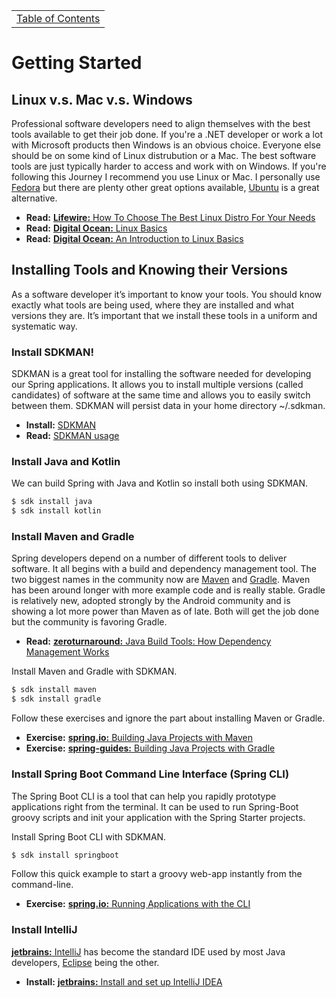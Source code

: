 <table><tr><td><a href="https://github.com/JahnelGroup/journey-through-spring">Table of Contents</a></td></tr></table>

Getting Started
======

## Linux v.s. Mac v.s. Windows
Professional software developers need to align themselves with the best tools available to get their job done. If you're a .NET developer or work a lot with Microsoft products then Windows is an obvious choice. Everyone else should be on some kind of Linux distrubution or a Mac. The best software tools are just typically harder to access and work with on Windows. If you're following this Journey I recommend you use Linux or Mac. I personally use [Fedora](https://getfedora.org/) but there are plenty other great options available, [Ubuntu](https://www.ubuntu.com/) is a great alternative.

* **Read:** [**Lifewire:** How To Choose The Best Linux Distro For Your Needs](https://www.lifewire.com/choose-best-linux-distro-for-needs-2201172)
* **Read:** [**Digital Ocean:** Linux Basics](https://www.digitalocean.com/community/tags/linux-basics?type=tutorials)
* **Read:** [**Digital Ocean:** An Introduction to Linux Basics](https://www.digitalocean.com/community/tutorials/an-introduction-to-linux-basics)

## Installing Tools and Knowing their Versions
As a software developer it’s important to know your tools. You should know exactly what tools are being used, where they are installed and what versions they are. It’s important that we install these tools in a uniform and systematic way. 

### Install SDKMAN!
SDKMAN is a great tool for installing the software needed for developing our Spring applications. It allows you to install multiple versions (called candidates) of software at the same time and allows you to easily switch between them. SDKMAN will persist data in your home directory ~/.sdkman. 

* **Install:** [SDKMAN](http://sdkman.io/install.html)
* **Read:** [SDKMAN usage](http://sdkman.io/usage.html)

### Install Java and Kotlin

We can build Spring with Java and Kotlin so install both using SDKMAN.

```bash
$ sdk install java
$ sdk install kotlin
```

### Install Maven and Gradle
Spring developers depend on a number of different tools to deliver software. It all begins with a build and dependency management tool. The two biggest names in the community now are [Maven](https://maven.apache.org/) and [Gradle](https://gradle.org/). Maven has been around longer with more example code and is really stable. Gradle is relatively new, adopted strongly by the Android community and is showing a lot more power than Maven as of late. Both will get the job done but the community is favoring Gradle. 

* **Read:** [**zeroturnaround:** Java Build Tools: How Dependency Management Works](https://zeroturnaround.com/rebellabs/java-build-tools-how-dependency-management-works-with-maven-gradle-and-ant-ivy/)

Install Maven and Gradle with SDKMAN.

```bash
$ sdk install maven
$ sdk install gradle
```

Follow these exercises and ignore the part about installing Maven or Gradle. 

* **Exercise:** [**spring.io:** Building Java Projects with Maven](https://spring.io/guides/gs/maven/)
* **Exercise:** [**spring-guides:** Building Java Projects with Gradle](https://github.com/spring-guides/gs-gradle)

### Install Spring Boot Command Line Interface (Spring CLI)
The Spring Boot CLI is a tool that can help you rapidly prototype applications right from the terminal. It can be used to run Spring-Boot groovy scripts and init your application with the Spring Starter projects. 

Install Spring Boot CLI with SDKMAN.

```bash
$ sdk install springboot
```

Follow this quick example to start a groovy web-app instantly from the command-line.

* **Exercise:** [**spring.io:** Running Applications with the CLI](https://docs.spring.io/spring-boot/docs/current/reference/html/cli-using-the-cli.html#cli-run)

### Install IntelliJ
[**jetbrains:** IntelliJ](https://www.jetbrains.com/idea/) has become the standard IDE used by most Java developers, [Eclipse](https://www.eclipse.org/) being the other.

* **Install:** [**jetbrains:** Install and set up IntelliJ IDEA](https://www.jetbrains.com/help/idea/install-and-set-up-intellij-idea.html)